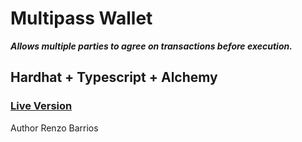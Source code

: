 # Multipass Wallet

***Allows multiple parties to agree on transactions before execution.***


## Hardhat + Typescript + Alchemy



### [Live Version](https://multipass-wallet-dapp.vercel.app/)


Author Renzo Barrios
